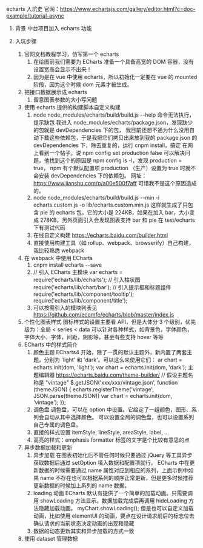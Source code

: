 echarts 入坑史
官网：https://www.echartsjs.com/gallery/editor.html?c=doc-example/tutorial-async

1. 背景
   中台项目加入 echarts 功能

2. 入坑步骤
   1. 官网文档教程学习，仿写第一个 echarts
      1. 在绘图前我们需要为 ECharts 准备一个具备高宽的 DOM 容器，没有设置宽高会显示不出来！
      2. 因为是在 vue 中使用 echarts，所以初始化一定要在 vue 的 mounted 阶段，因为这个时候 dom 元素才被生成。
   2. 把接口数据展示成 echarts
      1. 留意图表参数的大小写问题
   3. 使用 echarts 提供的构建脚本自定义构建
      1. node node_modules/echarts/build/build.js --help 命令无法执行，提示缺包
         我进入 node_modules/echarts/package.json，发现缺少的包就是 devDependencies 下的包，
         我目前还想不通为什么没用自动下载这些依赖包，于是我把它们拷贝出来放到我的 package.json 的 devDependencies 下，除去重复的，运行 cnpm install，搞定
         在网上看到一个帖子。说 npm config set production false 可以解决问题，他找到这个的原因是 npm config ls -l，发现 production = true，
         npm 有个默认配置项 production （生产）设置为 true 时就不会安装 devDependencies 下的依赖包。
         网址：https://www.jianshu.com/p/a00e500f7aff
         可惜我不是这个原因造成的。
      2. node node_modules/echarts/build/build.js --min -i echarts.custom.js -o lib/echarts.custom.min.js
         这样就生成了只包含 pie 的 echarts 包，它的大小是 224KB，如果在加入 bar，大小变成 278KB，另外页面引入会发现图表支持 bar 和 pie
         在 test/echarts 下有测试代码
      3. 在线自定义构建
         https://echarts.baidu.com/builder.html
      4. 直接使用构建工具（如 rollup、webpack、browserify）自己构建，我比较熟悉 webpack
   4. 在 webpack 中使用 ECharts
      1. cnpm install echarts --save
      2. // 引入 ECharts 主模块
         var echarts = require('echarts/lib/echarts');
         // 引入柱状图
         require('echarts/lib/chart/bar');
         // 引入提示框和标题组件
         require('echarts/lib/component/tooltip');
         require('echarts/lib/component/title');
      3. 可以按需引入的模块列表见 https://github.com/ecomfe/echarts/blob/master/index.js
   5. 个性化图表样式
      图标样式的设置主要看 API，但是大体分 3 个级别，优先级为：全局 < series < data
      可以针对各种样式，如背景色，字体颜色，字体大小，字体，间距，阴影等，甚至有些支持 hover 等等
   6. ECharts 中的样式简介
      1. 颜色主题
         ECharts4 开始，除了一贯的默认主题外，新内置了两套主题，分别为 'light' 和 'dark'。可以这么来使用它们：
         ar chart = echarts.init(dom, 'light');
         var chart = echarts.init(dom, 'dark');
         主题编辑器 https://echarts.baidu.com/theme-builder/
         // 假设主题名称是 "vintage"
         \$.getJSON('xxx/xxx/vintage.json', function (themeJSON) {
         echarts.registerTheme('vintage', JSON.parse(themeJSON))
         var chart = echarts.init(dom, 'vintage');
         });
      2. 调色盘
         调色盘，可以在 option 中设置。它给定了一组颜色，图形、系列会自动从其中选择颜色。 可以设置全局的调色盘，也可以设置系列自己专属的调色盘。
      3. 直接的样式设置 itemStyle, lineStyle, areaStyle, label, ...
      4. 高亮的样式：emphasis
         formatter 标签的文字是个比较有意思的点
   7. 异步数据加载和更新
      1. 异步加载
         在图表初始化后不管任何时候只要通过 jQuery 等工具异步获取数据后通过 setOption 填入数据和配置项就行。
         ECharts 中在更新数据的时候需要通过 name 属性对应到相应的系列，上面示例中如果 name 不存在也可以根据系列的顺序正常更新，但是更多时候推荐更新数据的时候加上系列的 name 数据。
      2. loading 动画
         ECharts 默认有提供了一个简单的加载动画。只需要调用 showLoading 方法显示。数据加载完成后再调用 hideLoading 方法隐藏加载动画。
         myChart.showLoading();
         但是也可以自定义加载动画，比如使用 elementUI 的动画，要点在设计请求前后的标志位去确认请求的当前状态决定动画的出现和隐藏
      3. 数据的动态更新其实和异步加载的方式一致
   8. 使用 dataset 管理数据
